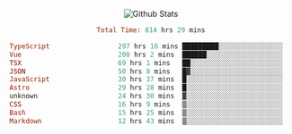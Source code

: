 <!DOCTYPE html>
<body>
<div align="center">
  
  ![Github Stats](https://github-readme-stats.vercel.app/api?username=verycrunchy&show_icons=true&theme=radical)

<!--START_SECTION:waka-->

```ruby
Total Time: 814 hrs 29 mins

TypeScript                 297 hrs 16 mins █████████░░░░░░░░░░░░░░░░   36.51 %
Vue                        200 hrs 2 mins  ██████░░░░░░░░░░░░░░░░░░░   24.57 %
TSX                        69 hrs 1 mins   ██░░░░░░░░░░░░░░░░░░░░░░░   08.48 %
JSON                       50 hrs 8 mins   █▓░░░░░░░░░░░░░░░░░░░░░░░   06.16 %
JavaScript                 30 hrs 37 mins  █░░░░░░░░░░░░░░░░░░░░░░░░   03.76 %
Astro                      29 hrs 28 mins  █░░░░░░░░░░░░░░░░░░░░░░░░   03.62 %
unknown                    24 hrs 30 mins  ▓░░░░░░░░░░░░░░░░░░░░░░░░   03.01 %
CSS                        16 hrs 9 mins   ▒░░░░░░░░░░░░░░░░░░░░░░░░   01.98 %
Bash                       15 hrs 25 mins  ▒░░░░░░░░░░░░░░░░░░░░░░░░   01.89 %
Markdown                   12 hrs 43 mins  ▒░░░░░░░░░░░░░░░░░░░░░░░░   01.56 %
```

<!--END_SECTION:waka-->
</div>
</body>
</html>

